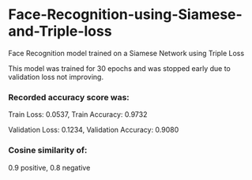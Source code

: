 # Face-Recognition-using-Siamese-and-Triple-loss
Face Recognition model trained on a Siamese Network using Triple Loss

This model was trained for 30 epochs and was stopped early due to validation loss not improving.

### Recorded accuracy score was:
Train Loss: 0.0537, Train Accuracy: 0.9732

Validation Loss: 0.1234, Validation Accuracy: 0.9080

### Cosine similarity of:
0.9 positive, 0.8 negative
